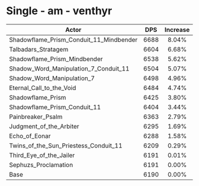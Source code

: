 # Single - am - venthyr
| Actor | DPS | Increase |
|---|:---:|:---:|
|Shadowflame_Prism_Conduit_11_Mindbender|6688|8.04%|
|Talbadars_Stratagem|6604|6.68%|
|Shadowflame_Prism_Mindbender|6538|5.62%|
|Shadow_Word_Manipulation_7_Conduit_11|6504|5.07%|
|Shadow_Word_Manipulation_7|6498|4.96%|
|Eternal_Call_to_the_Void|6484|4.74%|
|Shadowflame_Prism|6425|3.80%|
|Shadowflame_Prism_Conduit_11|6404|3.44%|
|Painbreaker_Psalm|6363|2.79%|
|Judgment_of_the_Arbiter|6295|1.69%|
|Echo_of_Eonar|6288|1.58%|
|Twins_of_the_Sun_Priestess_Conduit_11|6209|0.29%|
|Third_Eye_of_the_Jailer|6191|0.01%|
|Sephuzs_Proclamation|6191|0.00%|
|Base|6190|0.00%|
